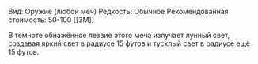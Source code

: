 Вид: Оружие (любой меч)
Редкость: Обычное
Рекомендованная стоимость: 50-100 [[ЗМ]]

В темноте обнажённое лезвие этого меча излучает лунный свет, создавая яркий свет в радиусе 15 футов и тусклый свет в радиусе ещё 15 футов.